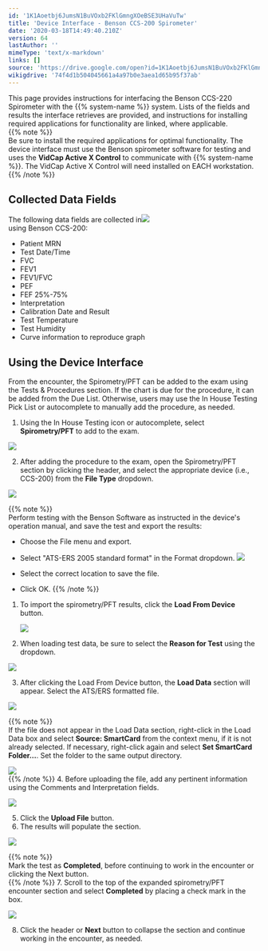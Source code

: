 ```yaml
---
id: '1K1Aoetbj6JumsN1BuVOxb2FKlGmngXOeBSE3UHaVuTw'
title: 'Device Interface - Benson CCS-200 Spirometer'
date: '2020-03-18T14:49:40.210Z'
version: 64
lastAuthor: ''
mimeType: 'text/x-markdown'
links: []
source: 'https://drive.google.com/open?id=1K1Aoetbj6JumsN1BuVOxb2FKlGmngXOeBSE3UHaVuTw'
wikigdrive: '74f4d1b504045661a4a97b0e3aea1d65b95f37ab'
---
```

This page provides instructions for interfacing the Benson CCS-220 Spirometer with the {{% system-name %}} system. Lists of the fields and results the interface retrieves are provided, and instructions for installing required applications for functionality are linked, where applicable.   
{{% note %}}  
Be sure to install the required applications for optimal functionality. The device interface must use the Benson spirometer software for testing and uses the **VidCap Active X Control** to communicate with {{% system-name %}}. The VidCap Active X Control will need installed on EACH workstation.  
{{% /note %}}
  
## Collected Data Fields  

  
The following data fields are collected in![](../device-interface-benson-ccs-200-spirometer.assets/bfbd8ddf9c846e1f985e44f63eaa3e57.png)  
using Benson CCS-200:
* Patient MRN
* Test Date/Time
* FVC
* FEV1
* FEV1/FVC
* PEF
* FEF 25%-75%
* Interpretation
* Calibration Date and Result
* Test Temperature
* Test Humidity
* Curve information to reproduce graph
  
## Using the Device Interface  

From the encounter, the Spirometry/PFT can be added to the exam using the Tests & Procedures section. If the chart is due for the procedure, it can be added from the Due List. Otherwise, users may use the In House Testing Pick List or autocomplete to manually add the procedure, as needed.
1. Using the In House Testing icon or autocomplete, select <strong>Spirometry/PFT</strong> to add to the exam. 
  
![](../device-interface-benson-ccs-200-spirometer.assets/5faca738ff0c4c3ef683f54a9a0920ad.png)  

2. After adding the procedure to the exam, open the Spirometry/PFT section by clicking the header, and select the appropriate device (i.e., CCS-200) from the <strong>File Type</strong> dropdown.
  
![](../device-interface-benson-ccs-200-spirometer.assets/55935597082d547d8b6b54857e9bb7da.png)  

{{% note %}}  
Perform testing with the Benson Software as instructed in the device's operation manual, and save the test and export the results:
* Choose the File menu and export.
* Select "ATS-ERS 2005 standard format" in the Format dropdown.
  <img src="../device-interface-benson-ccs-200-spirometer.assets/60f918983155be183ce17b7c6ea54027.png" />  

* Select the correct location to save the file.
* Click OK.
{{% /note %}}
1. To import the spirometry/PFT results, click the <strong>Load From Device</strong> button.

   <img src="../device-interface-benson-ccs-200-spirometer.assets/dda14acc97e4e778f9209f1b90689433.png" />

2. When loading test data, be sure to select the <strong>Reason for Test</strong> using the dropdown.
  
![](../device-interface-benson-ccs-200-spirometer.assets/cc2aa9568eae174a7543770ab9bae7b0.png)  

3. After clicking the Load From Device button, the <strong>Load Data</strong> section will appear. Select the ATS/ERS formatted file. 
  
![](../device-interface-benson-ccs-200-spirometer.assets/cf93e11584bb4e3e486d93da3032fc81.png)  

{{% note %}}  
If the file does not appear in the Load Data section, right-click in the Load Data box and select **Source: SmartCard** from the context menu, if it is not already selected. If necessary, right-click again and select **Set SmartCard Folder...**. Set the folder to the same output directory.
  
![](../device-interface-benson-ccs-200-spirometer.assets/d086ddb8043a99d284deef54638ea7a1.png)  
{{% /note %}}
4. Before uploading the file, add any pertinent information using the Comments and Interpretation fields.
  
![](../device-interface-benson-ccs-200-spirometer.assets/7cf1e42ade44ce15337c0910dabb1cb3.png)  

5. Click the <strong>Upload File</strong> button.
6. The results will populate the section.
  
![](../device-interface-benson-ccs-200-spirometer.assets/8304e99670b8897cfbd11fa2dd1b0b97.png)  

{{% note %}}  
Mark the test as **Completed**, before continuing to work in the encounter or clicking the Next button.  
{{% /note %}}
7. Scroll to the top of the expanded spirometry/PFT encounter section and select <strong>Completed</strong> by placing a check mark in the box.
  
![](../device-interface-benson-ccs-200-spirometer.assets/5ff07d41497f6a0bb25ed84e645cb1b8.png)  

8. Click the header or <strong>Next</strong> button to collapse the section and continue working in the encounter, as needed.

